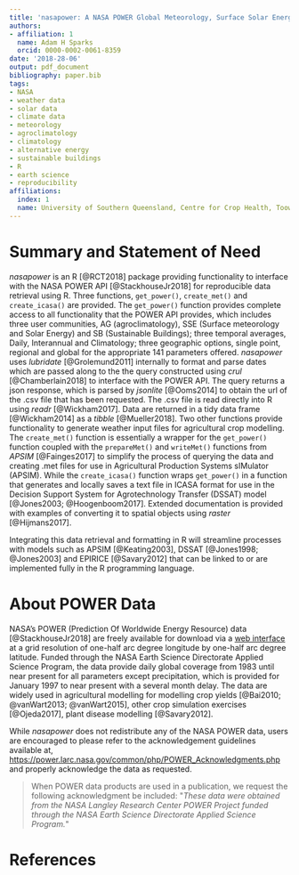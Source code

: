 ```yaml
---
title: 'nasapower: A NASA POWER Global Meteorology, Surface Solar Energy and Climatology Data Client for R'
authors:
- affiliation: 1
  name: Adam H Sparks
  orcid: 0000-0002-0061-8359
date: '2018-28-06'
output: pdf_document
bibliography: paper.bib
tags:
- NASA
- weather data
- solar data
- climate data
- meteorology
- agroclimatology
- climatology
- alternative energy
- sustainable buildings
- R
- earth science
- reproducibility
affiliations:
  index: 1
  name: University of Southern Queensland, Centre for Crop Health, Toowoomba Queensland 4350, Australia
---
```


# Summary and Statement of Need

_nasapower_ is an R [@RCT2018] package providing functionality to interface with
the NASA POWER API [@StackhouseJr2018] for reproducible data retrieval using R.
Three functions, `get_power()`, `create_met()` and `create_icasa()` are
provided. The `get_power()` function provides complete access to all
functionality that the POWER API provides, which includes three user
communities, AG (agroclimatology), SSE (Surface meteorology and Solar Energy)
and SB (Sustainable Buildings); three temporal averages, Daily, Interannual and
Climatology; three geographic options, single point, regional and global for the
appropriate 141 parameters offered. _nasapower_ uses _lubridate_
[@Grolemund2011] internally to format and parse dates which are passed along to
the the query constructed using _crul_ [@Chamberlain2018] to interface with the
POWER API. The query returns a json response, which is parsed by _jsonlite_
[@Ooms2014] to obtain the url of the .csv file that has been requested. The .csv
file is read directly into R using _readr_ [@Wickham2017]. Data are returned in
a tidy data frame [@Wickham2014] as a _tibble_ [@Mueller2018]. Two other
functions provide functionality to generate weather input files for agricultural
crop modelling. The `create_met()` function is essentially a wrapper for the
`get_power()` function coupled with the `prepareMet()` and `writeMet()`
functions from _APSIM_ [@Fainges2017] to simplify the process of querying the
data and creating .met files for use in Agricultural Production Systems
sIMulator (APSIM). While the `create_icasa()` function wraps
`get_power()` in a function that generates and locally saves a text file in
ICASA format for use in the Decision Support System for Agrotechnology Transfer
(DSSAT) model [@Jones2003; @Hoogenboom2017]. Extended documentation is provided
with examples of converting it to spatial objects using _raster_ [@Hijmans2017].

Integrating this data retrieval and formatting in R will streamline processes
with models such as APSIM [@Keating2003], DSSAT
[@Jones1998; @Jones2003] and EPIRICE [@Savary2012] that can be
linked to or are implemented fully in the R programming language.

# About POWER Data

NASA’s POWER (Prediction Of Worldwide Energy Resource) data [@StackhouseJr2018]
are freely available for download via a
[web interface](https://power.larc.nasa.gov/data-access-viewer/) at a
grid resolution of one-half arc degree longitude by one-half arc degree
latitude. Funded through the NASA Earth Science Directorate Applied Science
Program, the data provide daily global coverage from 1983 until near present for
all parameters except precipitation, which is provided for January 1997 to near
present with a several month delay. The data are widely used in agricultural
modelling for modelling crop yields [@Bai2010; @vanWart2013;
@vanWart2015], other crop simulation exercises [@Ojeda2017], plant disease
modelling [@Savary2012].

While _nasapower_ does not redistribute any of the NASA POWER data, users are
encouraged to please refer to the acknowledgement guidelines available at, <https://power.larc.nasa.gov/common/php/POWER_Acknowledgments.php> and
properly acknowledge the data as requested.

> When POWER data products are used in a publication, we request the following
acknowledgment be included: "_These data were obtained from the NASA Langley
Research Center POWER Project funded through the NASA Earth Science Directorate
Applied Science Program._"

# References
